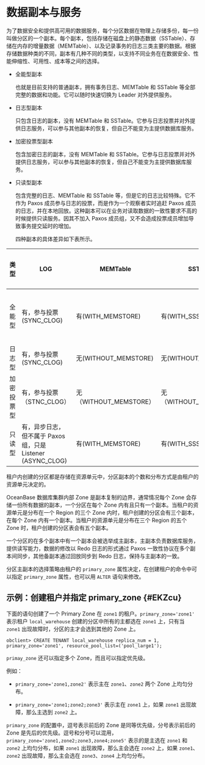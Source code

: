 数据副本与服务 
============================



为了数据安全和提供高可用的数据服务，每个分区数据在物理上存储多份，每一份叫做分区的一个副本。每个副本，包括存储在磁盘上的静态数据（SSTable）、存储在内存的增量数据（MEMTable）、以及记录事务的日志三类主要的数据。根据存储数据种类的不同，副本有几种不同的类型，以支持不同业务在在数据安全、性能伸缩性、可用性、成本等之间的选择。

* 全能型副本

  也就是目前支持的普通副本，拥有事务日志、MEMTable 和 SSTable 等全部完整的数据和功能。它可以随时快速切换为 Leader 对外提供服务。
  




<!-- -->

* 日志型副本

  只包含日志的副本，没有 MEMTable 和 SSTable。它参与日志投票并对外提供日志服务，可以参与其他副本的恢复，但自己不能变为主提供数据库服务。
  

* 加密投票型副本

  包含加密日志的副本，没有 MEMTable 和 SSTable。它参与日志投票并对外提供日志服务，可以参与其他副本的恢复，但自己不能变为主提供数据库服务。
  




<!-- -->

* 只读型副本

  包含完整的日志、MEMTable 和 SSTable 等，但是它的日志比较特殊。它不作为 Paxos 成员参与日志的投票，而是作为一个观察者实时追赶 Paxos 成员的日志，并在本地回放。这种副本可以在业务对读取数据的一致性要求不高的时候提供只读服务。因其不加入 Paxos 成员组，又不会造成投票成员增加导致事务提交延时的增加。

  四种副本的具体差异如下表所示。
  





| **类型** |                   **LOG**                    |    **MEMTable**     |     **SSTable**     | **数据安全** | **恢复为 Leader 时间** | **资源成本** |           **服务**            |   **名称(简写)**   |
|--------|----------------------------------------------|---------------------|---------------------|----------|-------------------|----------|-----------------------------|----------------|
| 全能型    | 有，参与投票(SYNC_CLOG)                            | 有(WITH_MEMSTORE)    | 有(WITH_SSSTORE)     | 高        | 快                 | 高        | leader 提供读写，follower 可非一致性读 | FULL(F)        |
| 日志型    | 有，参与投票(SYNC_CLOG)                            | 无(WITHOUT_MEMSTORE) | 无(WITHOUT_SSSTORE)  | 低        | 不支持               | 低        | 不可读写                        | LOGONLY(L)     |
| 加密投票型  | 有，参与投票（STNC_CLOG）                            | 无（WITHOUT_MEMSTORE） | 无（WITHOUT_MEMSTORE） | 高        | 不支持               | 低        | 不可读写                        | EncryptVote（E） |
| 只读型    | 有，异步日志，但不属于 Paxos 组，只是 Listener (ASYNC_CLOG) | 有(WITH_MEMSTORE)    | 有(WITH_SSSTORE)     | 中        | 不支持               | 高        | 可非一致性读                      | READONLY(R)    |



租户内创建的分区都是存储在资源单元中，分区副本的个数和分布方式是由租户的资源单元决定的。

OceanBase 数据库集群内部 Zone 是副本复制的边界，通常情况每个 Zone 会存储一份所有数据的副本，一个分区在每个 Zone 内有且只有一个副本。当租户的资源单元是分布在一个 Region 的三个 Zone 内时，租户创建的分区会有三个副本，在每个 Zone 内有一个副本。当租户的资源单元是分布在三个 Region 的五个 Zone 时，租户创建的分区表会有五个副本。

一个分区的在多个副本中有一个副本会被选举成主副本，主副本负责数据库服务，提供读写能力，数据的修改以 Redo 日志的形式通过 Paxos 一致性协议在多个副本间同步，其他备副本通过回放同步到 Redo 日志，保持与主副本的一致。

分区主副本的选择策略由租户的 `primary_zone` 属性决定，在创建租户的命令中可以指定 `primary_zone` 属性，也可以用 `ALTER` 语句来修改。

示例：创建租户并指定 primary_zone {#EKZcu}
--------------------------------

下面的语句创建了一个 Primary Zone 在 `zone1` 的租户。`primary_zone='zone1'` 表示租户 `local_warehouse` 创建的分区中所有的主都选在 `zone1` 上，只有当 `zone1` 出现故障时，分区的主才会选到其他的 Zone 上。

    obclient> CREATE TENANT local_warehouse replica_num = 1, primary_zone='zone1', resource_pool_list=('pool_large1');



`primay_zone` 还可以指定多个 Zone，而且可以指定优先级。

例如：

* `primary_zone='zone1,zone2'` 表示主在 `zone1`、`zone2` 两个 Zone 上均匀分布。

  

* `primary_zone='zone1;zone2;zone3'` 表示主在 `zone1` 上，如果 `zone1` 出现故障，那么主选到 `zone2` 上。

  




`primary_zone` 的配置中，逗号表示前后的 Zone 是同等优先级，分号表示前后的 Zone 是先后的优先级。逗号和分号可以混用，`primary_zone='zone1,zone2;zone3,zone4;zone5'` 表示的是主选在 `zone1` 和 `zone2` 上均匀分布，如果 `zone1` 出现故障，那么主会选在 `zone2` 上，如果 `zone1`、`zone2` 出现故障，那么主会选在 `zone3`、`zone4` 上均匀分布。

